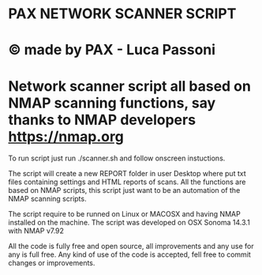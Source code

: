 #   PAX NETWORK SCANNER SCRIPT
#  © made by PAX - Luca Passoni
# Network scanner script all based on NMAP scanning functions, say thanks to NMAP developers https://nmap.org

To run script just run ./scanner.sh and follow onscreen instuctions.

The script will create a new REPORT folder in user Desktop where put txt files containing settings and HTML reports of scans.
All the functions are based on NMAP scripts, this script just want to be an automation of the NMAP scanning scripts.

The script require to be runned on Linux or MACOSX and having NMAP installed on the machine.
The script was developed on OSX Sonoma 14.3.1 with NMAP v7.92

All the code is fully free and open source, all improvements and any use for any is full free.
Any kind of use of the code is accepted, fell free to commit changes or improvements.
